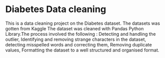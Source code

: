 # Diabetes Data cleaning 
This is a data cleaning project on the Diabetes dataset. The datasets was gotten from Kaggle
 The dataset was cleaned with Pandas Python Library.The process involved the following 
: Detecting and handling the outlier, 
Identifying and removing strange characters in the dataset, 
detecting misspelled words and correcting them, 
Removing duplicate values,
Formatting the dataset to a well structured and organised format.

